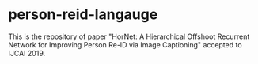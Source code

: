 # person-reid-langauge
This is the repository of paper "HorNet: A Hierarchical Offshoot Recurrent Network for Improving Person Re-ID via Image Captioning" accepted to IJCAI 2019.

